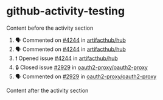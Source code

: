# github-activity-testing

Content before the activity section

<!--START_SECTION:activity-->
1. 🗣 Commented on [#4244](https://github.com/artifacthub/hub/issues/4244#issuecomment-2599840782) in [artifacthub/hub](https://github.com/artifacthub/hub)
2. 🗣 Commented on [#4244](https://github.com/artifacthub/hub/issues/4244#issuecomment-2599804690) in [artifacthub/hub](https://github.com/artifacthub/hub)
3. ❗ Opened issue [#4244](https://github.com/artifacthub/hub/issues/4244) in [artifacthub/hub](https://github.com/artifacthub/hub)
4. 🔒 Closed issue [#2929](https://github.com/oauth2-proxy/oauth2-proxy/issues/2929) in [oauth2-proxy/oauth2-proxy](https://github.com/oauth2-proxy/oauth2-proxy)
5. 🗣 Commented on [#2929](https://github.com/oauth2-proxy/oauth2-proxy/issues/2929#issuecomment-2599672474) in [oauth2-proxy/oauth2-proxy](https://github.com/oauth2-proxy/oauth2-proxy)
<!--END_SECTION:activity-->

Content after the activity section
